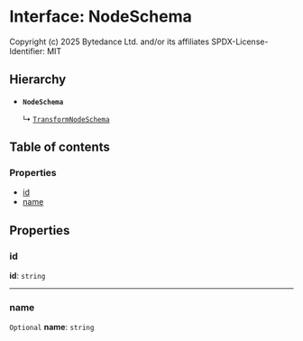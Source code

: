 # Interface: NodeSchema

Copyright (c) 2025 Bytedance Ltd. and/or its affiliates
SPDX-License-Identifier: MIT

## Hierarchy

* **`NodeSchema`**

  ↳ [`TransformNodeSchema`](/en/auto-docs/editor/interfaces/TransformNodeSchema.md)

## Table of contents

### Properties

* [id](/en/auto-docs/editor/interfaces/NodeSchema.md#id)
* [name](/en/auto-docs/editor/interfaces/NodeSchema.md#name)

## Properties

### id

**id**: `string`

***

### name

`Optional` **name**: `string`
